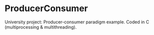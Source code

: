 # ProducerConsumer
University project: Producer-consumer paradigm example. Coded in C (multiprocessing &amp; multithreading).
